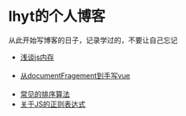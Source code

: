 <h1>lhyt的个人博客</h1>
<p>从此开始写博客的日子，记录学过的，不要让自己忘记</p>
<ul>
	<li><a href="https://github.com/lhyt/issue/issues/1">浅谈js内存</a></li>
    	<li><a href="https://github.com/lhyt/issue/issues/2">从documentFragement到手写vue</a></li>
    	<li><a href="https://github.com/lhyt/issue/issues/3">常见的排序算法</a></li>
	<li><a href="https://github.com/lhyt/issue/issues/4">关于JS的正则表达式</a></li>
</ul>
